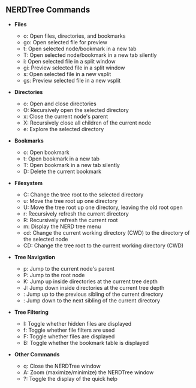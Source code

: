 ## NERDTree Commands

- **Files**
  - o: Open files, directories, and bookmarks
  - go: Open selected file for preview
  - t: Open selected node/bookmark in a new tab
  - T: Open selected node/bookmark in a new tab silently
  - i: Open selected file in a split window
  - gi: Preview selected file in a split window
  - s: Open selected file in a new vsplit
  - gs: Preview selected file in a new vsplit

- **Directories**
  - o: Open and close directories
  - O: Recursively open the selected directory
  - x: Close the current node's parent
  - X: Recursively close all children of the current node
  - e: Explore the selected directory

- **Bookmarks**
  - o: Open bookmark
  - t: Open bookmark in a new tab
  - T: Open bookmark in a new tab silently
  - D: Delete the current bookmark

- **Filesystem**
  - C: Change the tree root to the selected directory
  - u: Move the tree root up one directory
  - U: Move the tree root up one directory, leaving the old root open
  - r: Recursively refresh the current directory
  - R: Recursively refresh the current root
  - m: Display the NERD tree menu
  - cd: Change the current working directory (CWD) to the directory of the selected node
  - CD: Change the tree root to the current working directory (CWD)

- **Tree Navigation**
  - p: Jump to the current node's parent
  - P: Jump to the root node
  - K: Jump up inside directories at the current tree depth
  - J: Jump down inside directories at the current tree depth
  - <C-K>: Jump up to the previous sibling of the current directory
  - <C-J>: Jump down to the next sibling of the current directory

- **Tree Filtering**
  - I: Toggle whether hidden files are displayed
  - f: Toggle whether file filters are used
  - F: Toggle whether files are displayed
  - B: Toggle whether the bookmark table is displayed

- **Other Commands**
  - q: Close the NERDTree window
  - A: Zoom (maximize/minimize) the NERDTree window
  - ?: Toggle the display of the quick help
